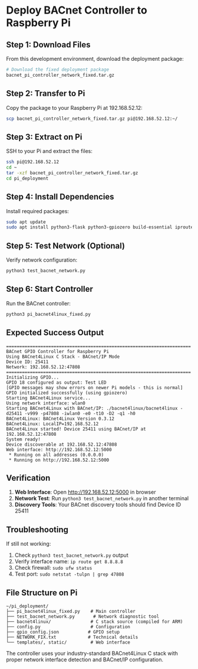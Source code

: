 # Deploy BACnet Controller to Raspberry Pi

## Step 1: Download Files

From this development environment, download the deployment package:
```bash
# Download the fixed deployment package
bacnet_pi_controller_network_fixed.tar.gz
```

## Step 2: Transfer to Pi

Copy the package to your Raspberry Pi at 192.168.52.12:
```bash
scp bacnet_pi_controller_network_fixed.tar.gz pi@192.168.52.12:~/
```

## Step 3: Extract on Pi

SSH to your Pi and extract the files:
```bash
ssh pi@192.168.52.12
cd ~
tar -xzf bacnet_pi_controller_network_fixed.tar.gz
cd pi_deployment
```

## Step 4: Install Dependencies

Install required packages:
```bash
sudo apt update
sudo apt install python3-flask python3-gpiozero build-essential iproute2
```

## Step 5: Test Network (Optional)

Verify network configuration:
```bash
python3 test_bacnet_network.py
```

## Step 6: Start Controller

Run the BACnet controller:
```bash
python3 pi_bacnet4linux_fixed.py
```

## Expected Success Output

```
======================================================================
BACnet GPIO Controller for Raspberry Pi
Using BACnet4Linux C Stack - BACnet/IP Mode
Device ID: 25411
Network: 192.168.52.12:47808
======================================================================
Initializing GPIO...
GPIO 18 configured as output: Test LED
[GPIO messages may show errors on newer Pi models - this is normal]
GPIO initialized successfully (using gpiozero)
Starting BACnet4Linux service...
Using network interface: wlan0
Starting BACnet4Linux with BACnet/IP: ./bacnet4linux/bacnet4linux -d25411 -v999 -p47808 -iwlan0 -e0 -t10 -D2 -q1 -h0
BACnet4Linux: BACnet4Linux Version 0.3.12
BACnet4Linux: LocalIP=192.168.52.12
BACnet4Linux started! Device 25411 using BACnet/IP at 192.168.52.12:47808
System ready!
Device discoverable at 192.168.52.12:47808
Web interface: http://192.168.52.12:5000
 * Running on all addresses (0.0.0.0)
 * Running on http://192.168.52.12:5000
```

## Verification

1. **Web Interface**: Open http://192.168.52.12:5000 in browser
2. **Network Test**: Run `python3 test_bacnet_network.py` in another terminal
3. **Discovery Tools**: Your BACnet discovery tools should find Device ID 25411

## Troubleshooting

If still not working:
1. Check `python3 test_bacnet_network.py` output
2. Verify interface name: `ip route get 8.8.8.8`
3. Check firewall: `sudo ufw status`
4. Test port: `sudo netstat -tulpn | grep 47808`

## File Structure on Pi

```
~/pi_deployment/
├── pi_bacnet4linux_fixed.py    # Main controller
├── test_bacnet_network.py       # Network diagnostic tool
├── bacnet4linux/               # C stack source (compiled for ARM)
├── config.py                   # Configuration
├── gpio_config.json           # GPIO setup
├── NETWORK_FIX.txt            # Technical details
└── templates/, static/         # Web interface
```

The controller uses your industry-standard BACnet4Linux C stack with proper network interface detection and BACnet/IP configuration.
